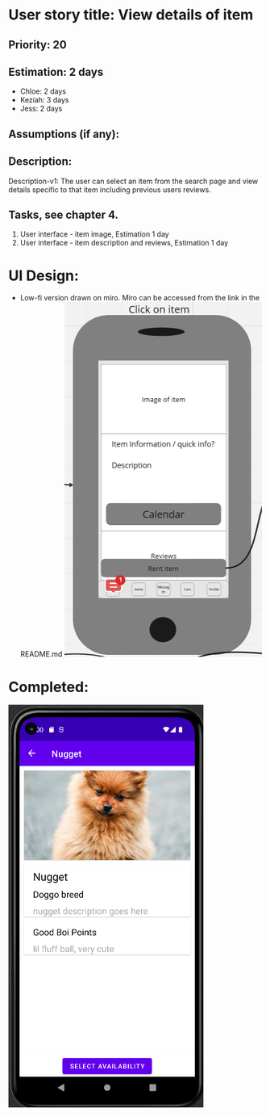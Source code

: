 
# User story title: View details of item

## Priority: 20 

## Estimation: 2 days

* Chloe: 2 days 
* Keziah: 3 days
* Jess: 2 days


## Assumptions (if any):

## Description: 

Description-v1: The user can select an item from the search page and view details specific to that item including previous users reviews.

## Tasks, see chapter 4.

1. User interface - item image, Estimation 1 day
2. User interface - item description and reviews, Estimation 1 day


# UI Design:
* Low-fi version drawn on miro. Miro can be accessed from the link in the README.md
![image](/images/View_item_details.png)

# Completed:
![image](/images/view_item_details_finished.png)
